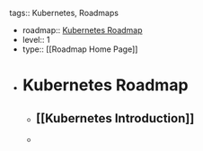 tags:: Kubernetes, Roadmaps

- roadmap:: [Kubernetes Roadmap](https://roadmap.sh/kubernetes)
- level:: 1
- type:: [[Roadmap Home Page]]
- # Kubernetes Roadmap
	- ## [[Kubernetes Introduction]]
	-